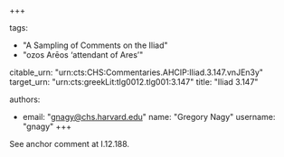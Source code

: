 +++

tags:
- "A Sampling of Comments on the Iliad"
- "ozos Arēos ‘attendant of Ares’"

citable_urn: "urn:cts:CHS:Commentaries.AHCIP:Iliad.3.147.vnJEn3y"
target_urn: "urn:cts:greekLit:tlg0012.tlg001:3.147"
title: "Iliad 3.147"

authors:
- email: "gnagy@chs.harvard.edu"
  name: "Gregory Nagy"
  username: "gnagy"
+++

<p>See anchor comment at I.12.188.</p>
